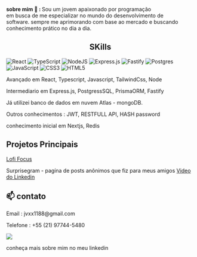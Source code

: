 
<p > <strong>sobre mim 🤔 : </strong> Sou um jovem apaixonado por programação <br/> 
em busca de me especializar no mundo do desenvolvimento de <br/> 
software.
sempre me aprimorando com base ao mercado e buscando conhecimento prático no dia a dia.
  <br/> 

<h2 align="center">SKills</h2>

![React](https://img.shields.io/badge/react-%2320232a.svg?style=for-the-badge&logo=react&logoColor=%2361DAFB)
![TypeScript](https://img.shields.io/badge/typescript-%23007ACC.svg?style=for-the-badge&logo=typescript&logoColor=white)
![NodeJS](https://img.shields.io/badge/node.js-6DA55F?style=for-the-badge&logo=node.js&logoColor=white)
![Express.js](https://img.shields.io/badge/express.js-%23404d59.svg?style=for-the-badge&logo=express&logoColor=%2361DAFB)
![Fastify](https://img.shields.io/badge/fastify-%23000000.svg?style=for-the-badge&logo=fastify&logoColor=white)
![Postgres](https://img.shields.io/badge/postgres-%23316192.svg?style=for-the-badge&logo=postgresql&logoColor=white)
![JavaScript](https://img.shields.io/badge/javascript-%23323330.svg?style=for-the-badge&logo=javascript&logoColor=%23F7DF1E)
![CSS3](https://img.shields.io/badge/css3-%231572B6.svg?style=for-the-badge&logo=css3&logoColor=white)
![HTML5](https://img.shields.io/badge/html5-%23E34F26.svg?style=for-the-badge&logo=html5&logoColor=white)


Avançado em React, Typescript, Javascript,  TailwindCss, Node

Intermediario em Express.js, PostgressSQL, PrismaORM, Fastify

Já utilizei banco de dados em nuvem Atlas - mongoDB.

Outros conhecimentos : JWT, RESTFULL API, HASH password

conhecimento inicial em Nextjs, Redis

## Projetos Principais


<a href="https://www.lofifocus.site/" target="_blank">Lofi Focus</a>
<p>Surprisegram - pagína de posts anônimos que fiz para meus amigos <a href="https://www.linkedin.com/posts/jos%C3%A9-dami%C3%A3o-b8b3b5258_boa-noite-site-de-posts-atualizado-e-activity-7134664817767854080-o-DH?utm_source=share&utm_medium=member_desktop">Video do Linkedin</a></p>


  <h2 >📫 contato</h2> 
<p>Email : jvxx1188@gmail.com</p>
<p>Telefone : +55 (21) 97744-5480</p>

<a target="_blank" href="https://www.linkedin.com/in/jos%C3%A9-dami%C3%A3o-b8b3b5258/"> <img src="https://img.shields.io/badge/LinkedIn-0077B5?style=for-the-badge&logo=linkedin&logoColor=white"></img></a>

conheça mais sobre mim no meu linkedin

<!--falta adicionar meus projetos, adicionar um sobre mim melhor e talvez ajeitar as linguagens-->


